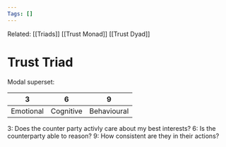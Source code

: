 ```yaml
---
Tags: []
---
```

Related: [[Triads]] [[Trust Monad]] [[Trust Dyad]] 
# Trust Triad
Modal superset:

| 3 | 6 | 9 |
|---|---|---|
| Emotional | Cognitive | Behavioural |

3: Does the counter party activly care about my best interests?
6: Is the counterparty able to reason?
9: How consistent are they in their actions?